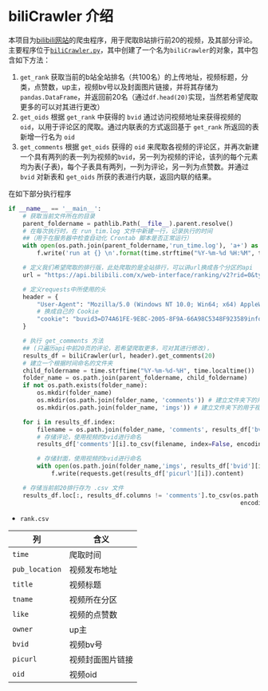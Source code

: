 # biliCrawler 介绍
本项目为[bilibili网站](https://www.bilibili.com)的爬虫程序，用于爬取B站排行前20的视频，及其部分评论。
主要程序位于[`biliCrawler.py`](./biliCrawler.py)，其中创建了一个名为`biliCrawler`的对象，其中包含如下方法：
1. `get_rank` 获取当前的b站全站排名（共100名）的上传地址，视频标题，分类，点赞数，up主，视频bv号以及封面图片链接，并将其存储为`pandas.DataFrame`，并返回前20名（通过`df.head(20)`实现，当然若希望爬取更多的可以对其进行更改）
2. `get_oids` 根据 `get_rank` 中获得的 `bvid` 通过访问视频地址来获得视频的 `oid`，以用于评论区的爬取。通过内联表的方式返回基于 `get_rank` 所返回的表新增一行名为 `oid`
3. `get_comments` 根据 `get_oids` 获得的 `oid` 来爬取各视频的评论区，并再次新建一个具有两列的表一列为视频的`bvid`，另一列为视频的评论，该列的每个元素均为表(子表)，每个子表具有两列，一列为评论，另一列为点赞数。并通过 `bvid` 对新表和 `get_oids` 所获的表进行内联，返回内联的结果。


在如下部分执行程序
```python
if __name__ == '__main__':
    # 获取当前文件所在的目录
    parent_foldername = pathlib.Path(__file__).parent.resolve()
    # 在每次执行时，在 run_tim.log 文件中新建一行，记录执行的时间
    ##（用于在服务器中检查自动化 Crontab 脚本是否正常运行）
    with open(os.path.join(parent_foldername,'run_time.log'), 'a+') as f:
        f.write('run at {} \n'.format(time.strftime("%Y-%m-%d %H:%M", time.localtime())))

    # 定义我们希望爬取的排行版，此处爬取的是全站排行，可以讲url换成各个分区的api
    url = "https://api.bilibili.com/x/web-interface/ranking/v2?rid=0&type=all"

    # 定义requests中所使用的头
    header = {
        "User-Agent": "Mozilla/5.0 (Windows NT 10.0; Win64; x64) AppleWebKit/537.36 ",
        # 换成自己的 Cookie 
        "cookie": "buvid3=D74A61FE-9E8C-2005-8F9A-66A98C5348F923589infoc; b_nut=1696562923; i-wanna-go-back=-1; b_ut=7; _uuid=34CF738D-3E4B-CEB8-B2EB-6CFDA5BF378223828infoc; buvid4=28167CDE-3D7C-0669-20D3-129D4C9BF78424206-023100611-kTAtAg4Ew5AOCiR7whYGGg%3D%3D; DedeUserID=36611479; DedeUserID__ckMd5=fbde96d72483bd70; rpdid=|(J|~Ju)u~|R0J'uYmYlYkmll; hit-dyn-v2=1; LIVE_BUVID=AUTO5616965911294779; CURRENT_QUALITY=80; buvid_fp_plain=undefined; CURRENT_BLACKGAP=0; enable_web_push=DISABLE; header_theme_version=CLOSE; is-2022-channel=1; CURRENT_FNVAL=4048; go-back-dyn=0; bmg_af_switch=1; bmg_src_def_domain=i2.hdslb.com; SESSDATA=31c44b43%2C1718627673%2C379a8%2Ac2CjBMNeCUMBPCtYtGG1RZGhE-cXwJ7J6oa_8dNLpQ2Fyv2zTh3l4gJwzE6PtJ3OQqfwwSVnBtOVNFa2NfWlZJZFctVVVVYjg5SWIzX0ZKb0pNNlVGbEEtcnRZS2o4Sjd6N0F5R1ZNT044SUJWcUpPN0lBUlZ3ZDBOOFR0ODdZWHlUcnJlU3FBenRnIIEC; bili_jct=482c686432746fd0ef849091694fc9f4; sid=833mnv8u; bsource=search_google; bili_ticket=eyJhbGciOiJIUzI1NiIsImtpZCI6InMwMyIsInR5cCI6IkpXVCJ9.eyJleHAiOjE3MDM0MTQyMDgsImlhdCI6MTcwMzE1NDk0OCwicGx0IjotMX0.Sb3px8OqRMX3rfSnYs58WNERmsL_1ZLFBXLhQ_MYocM; bili_ticket_expires=1703414148; fingerprint=2ca00601fdddf9333e74c31a2e68cae7; buvid_fp=2ca00601fdddf9333e74c31a2e68cae7; PVID=1; b_lsid=C54C6359_18C8F5828A3; innersign=0; bp_video_offset_36611479=877781273949503529; home_feed_column=4; browser_resolution=730-726"
    }

    # 执行 get_comments 方法
    ## (只遍历api中前20页的评论，若希望爬取更多，可对其进行修改)，
    results_df = biliCrawler(url, header).get_comments(20)
    # 建立一个根据时间命名的文件夹
    child_foldername = time.strftime("%Y-%m-%d-%H", time.localtime())
    folder_name = os.path.join(parent_foldername, child_foldername)    
    if not os.path.exists(folder_name):
        os.mkdir(folder_name)
        os.mkdir(os.path.join(folder_name, 'comments')) # 建立文件夹下的用于存储评论的子文件夹
        os.mkdir(os.path.join(folder_name, 'imgs')) # 建立文件夹下的用于视频封面的子文件夹

    for i in results_df.index:
        filename = os.path.join(folder_name, 'comments', results_df['bvid'][i] + ".csv")
        # 存储评论，使用视频的bvid进行命名
        results_df['comments'][i].to_csv(filename, index=False, encoding="utf-8-sig") 

        # 存储封面，使用视频的bvid进行命名
        with open(os.path.join(folder_name,'imgs', results_df['bvid'][i] + ".jpg"), 'wb') as f:
            f.write(requests.get(results_df['picurl'][i]).content)

    # 存储当前前20排行存为 .csv 文件
    results_df.loc[:, results_df.columns != 'comments'].to_csv(os.path.join(folder_name, "rank.csv"), index=False,
                                                                 encoding="utf-8-sig")

```

- `rank.csv`

| 列             | 含义             |
|----------------|------------------|
| `time`         | 爬取时间         |
| `pub_location` | 视频发布地址     |
| `title`        | 视频标题         |
| `tname`        | 视频所在分区     |
| `like`         | 视频的点赞数     |
| `owner`        | up主             |
| `bvid`         | 视频bv号         |
| `picurl`       | 视频封面图片链接 |
| `oid`          | 视频oid          |
